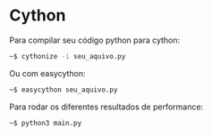 # Cython

Para compilar seu código python para cython:

```bash
~$ cythonize -i seu_aquivo.py 
```

Ou com easycython:

```bash
~$ easycython seu_aquivo.py 
```

Para rodar os diferentes resultados de performance:

```bash
~$ python3 main.py 
```